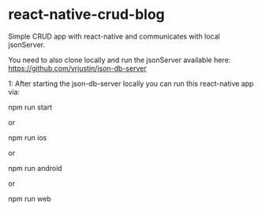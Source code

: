 # react-native-crud-blog
Simple CRUD app with react-native and communicates with local jsonServer.

You need to also clone locally and run the jsonServer available here: https://github.com/vrjustin/json-db-server

1: After starting the json-db-server locally you can run this react-native app via: 

npm run start

or 

npm run ios

or

npm run android

or

npm run web
